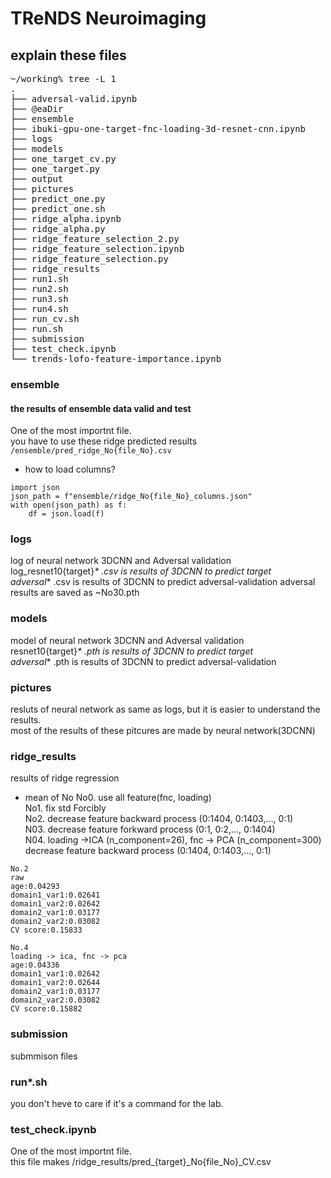 # TReNDS Neuroimaging

## explain these files
<pre>
~/working% tree -L 1
.
├── adversal-valid.ipynb
├── @eaDir
├── ensemble
├── ibuki-gpu-one-target-fnc-loading-3d-resnet-cnn.ipynb
├── logs
├── models
├── one_target_cv.py
├── one_target.py
├── output
├── pictures
├── predict_one.py
├── predict_one.sh
├── ridge_alpha.ipynb
├── ridge_alpha.py
├── ridge_feature_selection_2.py
├── ridge_feature_selection.ipynb
├── ridge_feature_selection.py
├── ridge_results
├── run1.sh
├── run2.sh
├── run3.sh
├── run4.sh
├── run_cv.sh
├── run.sh
├── submission
├── test_check.ipynb
└── trends-lofo-feature-importance.ipynb
</pre>

### ensemble
#### the results of ensemble data valid and test  
One of the most importnt file.   
you have to use these ridge predicted results ```/ensemble/pred_ridge_No{file_No}.csv```  
* how to load columns?
```
import json
json_path = f"ensemble/ridge_No{file_No}_columns.json"
with open(json_path) as f:
    df = json.load(f)
```

### logs
log of neural network 3DCNN and Adversal validation  
log_resnet10{target}_* .csv is results of 3DCNN to predict target  
adversal_* .csv is results of 3DCNN to predict adversal-validation
adversal results are saved as ~No30.pth

### models 
model of neural network 3DCNN and Adversal validation  
resnet10{target}_* .pth is results of 3DCNN to predict target  
adversal_* .pth is results of 3DCNN to predict adversal-validation  

### pictures
resluts of neural network as same as logs, but it is easier to understand the results.  
most of the results of these pitcures are made by neural network(3DCNN)  


### ridge_results
results of ridge regression
* mean of No
No0. use all feature(fnc, loading)  
No1. fix std Forcibly  
No2. decrease feature backward process  (0:1404, 0:1403,..., 0:1)  
N03. decrease feature forkward process  (0:1, 0:2,..., 0:1404)  
N04. loading ->ICA (n_component=26), fnc -> PCA (n_component=300) decrease feature backward process  (0:1404, 0:1403,..., 0:1)  
```
No.2  
raw  
age:0.04293  
domain1_var1:0.02641  
domain1_var2:0.02642  
domain2_var1:0.03177  
domain2_var2:0.03082  
CV score:0.15833  

No.4  
loading -> ica, fnc -> pca
age:0.04336
domain1_var1:0.02642
domain1_var2:0.02644
domain2_var1:0.03177
domain2_var2:0.03082
CV score:0.15882
```
### submission 
submmison files

### run*.sh
you don't heve to care if it's a command for the lab.

### test_check.ipynb
One of the most importnt file.  
this file makes /ridge_results/pred_{target}_No{file_No}_CV.csv